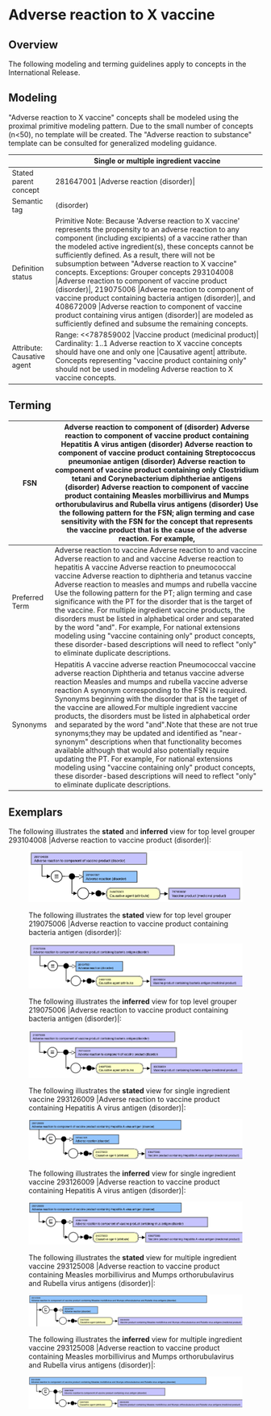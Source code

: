 # Adverse reaction to X vaccine

## Overview

The following modeling and terming guidelines apply to concepts in the International Release.

## Modeling

"Adverse reaction to X vaccine" concepts shall be modeled using the proximal primitive modeling pattern. Due to the small number of concepts (n<50), no template will be created. The "Adverse reaction to substance" template can be consulted for generalized modeling guidance.

|                            | Single or multiple ingredient vaccine                                                                                                                                                                                                                                                                                                                                                                                                                                                                                                                                                                                                                                                                                                                 |
| -------------------------- | ----------------------------------------------------------------------------------------------------------------------------------------------------------------------------------------------------------------------------------------------------------------------------------------------------------------------------------------------------------------------------------------------------------------------------------------------------------------------------------------------------------------------------------------------------------------------------------------------------------------------------------------------------------------------------------------------------------------------------------------------------- |
| Stated parent concept      | 281647001 \|Adverse reaction (disorder)\|                                                                                                                                                                                                                                                                                                                                                                                                                                                                                                                                                                                                                                                                                                             |
| Semantic tag               | (disorder)                                                                                                                                                                                                                                                                                                                                                                                                                                                                                                                                                                                                                                                                                                                                            |
| Definition status          | Primitive Note: Because 'Adverse reaction to X vaccine' represents the propensity to an adverse reaction to any component (including excipients) of a vaccine rather than the modeled active ingredient(s), these concepts cannot be sufficiently defined. As a result, there will not be subsumption between "Adverse reaction to X vaccine" concepts. Exceptions: Grouper concepts 293104008 \|Adverse reaction to component of vaccine product (disorder)\|, 219075006 \|Adverse reaction to component of vaccine product containing bacteria antigen (disorder)\|, and 408672009 \|Adverse reaction to component of vaccine product containing virus antigen (disorder)\| are modeled as sufficiently defined and subsume the remaining concepts. |
| Attribute: Causative agent | Range: <<787859002 \|Vaccine product (medicinal product)\| Cardinality: 1..1 Adverse reaction to X vaccine concepts should have one and only one \|Causative agent\| attribute. Concepts representing "vaccine product containing only" should not be used in modeling Adverse reaction to X vaccine concepts.                                                                                                                                                                                                                                                                                                                                                                                                                                        |

## Terming

| FSN            | Adverse reaction to component of (disorder) Adverse reaction to component of vaccine product containing Hepatitis A virus antigen (disorder) Adverse reaction to component of vaccine product containing Streptococcus pneumoniae antigen (disorder) Adverse reaction to component of vaccine product containing only Clostridium tetani and Corynebacterium diphtheriae antigens (disorder) Adverse reaction to component of vaccine product containing Measles morbillivirus and Mumps orthorubulavirus and Rubella virus antigens (disorder) Use the following pattern for the FSN; align terming and case sensitivity with the FSN for the concept that represents the vaccine product that is the cause of the adverse reaction. For example,                                                                                                                   |
| -------------- | -------------------------------------------------------------------------------------------------------------------------------------------------------------------------------------------------------------------------------------------------------------------------------------------------------------------------------------------------------------------------------------------------------------------------------------------------------------------------------------------------------------------------------------------------------------------------------------------------------------------------------------------------------------------------------------------------------------------------------------------------------------------------------------------------------------------------------------------------------------------- |
| Preferred Term | Adverse reaction to vaccine Adverse reaction to and vaccine Adverse reaction to and and vaccine Adverse reaction to hepatitis A vaccine Adverse reaction to pneumococcal vaccine Adverse reaction to diphtheria and tetanus vaccine Adverse reaction to measles and mumps and rubella vaccine Use the following pattern for the PT; align terming and case significance with the PT for the disorder that is the target of the vaccine. For multiple ingredient vaccine products, the disorders must be listed in alphabetical order and separated by the word "and". For example, For national extensions modeling using "vaccine containing only" product concepts, these disorder-based descriptions will need to reflect "only" to eliminate duplicate descriptions.                                                                                             |
| Synonyms       | Hepatitis A vaccine adverse reaction Pneumococcal vaccine adverse reaction Diphtheria and tetanus vaccine adverse reaction Measles and mumps and rubella vaccine adverse reaction A synonym corresponding to the FSN is required. Synonyms beginning with the disorder that is the target of the vaccine are allowed.For multiple ingredient vaccine products, the disorders must be listed in alphabetical order and separated by the word "and".Note that these are not true synonyms;they may be updated and identified as "near-synonym" descriptions when that functionality becomes available although that would also potentially require updating the PT. For example, For national extensions modeling using "vaccine containing only" product concepts, these disorder-based descriptions will need to reflect "only" to eliminate duplicate descriptions. |

## Exemplars

The following illustrates the **stated** and **inferred** view for top level grouper 293104008 |Adverse reaction to vaccine product (disorder)|:

<figure><img src="../../../../../images/179930843.png" alt=""><figcaption><p>The following illustrates the <strong>stated</strong> view for top level grouper 219075006 |Adverse reaction to vaccine product containing bacteria antigen (disorder)|:</p></figcaption></figure>

<figure><img src="../../../../../images/179930842.png" alt=""><figcaption><p>The following illustrates the <strong>inferred</strong> view for top level grouper 219075006 |Adverse reaction to vaccine product containing bacteria antigen (disorder)|:</p></figcaption></figure>

<figure><img src="../../../../../images/179930841.png" alt=""><figcaption><p>The following illustrates the <strong>stated</strong> view for single ingredient vaccine 293126009 |Adverse reaction to vaccine product containing Hepatitis A virus antigen (disorder)|:</p></figcaption></figure>

<figure><img src="../../../../../images/179930840.png" alt=""><figcaption><p>The following illustrates the <strong>inferred</strong> view for single ingredient vaccine 293126009 |Adverse reaction to vaccine product containing Hepatitis A virus antigen (disorder)|:</p></figcaption></figure>

<figure><img src="../../../../../images/179930839.png" alt=""><figcaption><p>The following illustrates the <strong>stated</strong> view for multiple ingredient vaccine 293125008 |Adverse reaction to vaccine product containing Measles morbillivirus and Mumps orthorubulavirus and Rubella virus antigens (disorder)|:</p></figcaption></figure>

<figure><img src="../../../../../images/179930838.png" alt=""><figcaption><p>The following illustrates the <strong>inferred</strong> view for multiple ingredient vaccine 293125008 |Adverse reaction to vaccine product containing Measles morbillivirus and Mumps orthorubulavirus and Rubella virus antigens (disorder)|:</p></figcaption></figure>

<figure><img src="../../../../../images/179930837.png" alt=""><figcaption></figcaption></figure>
